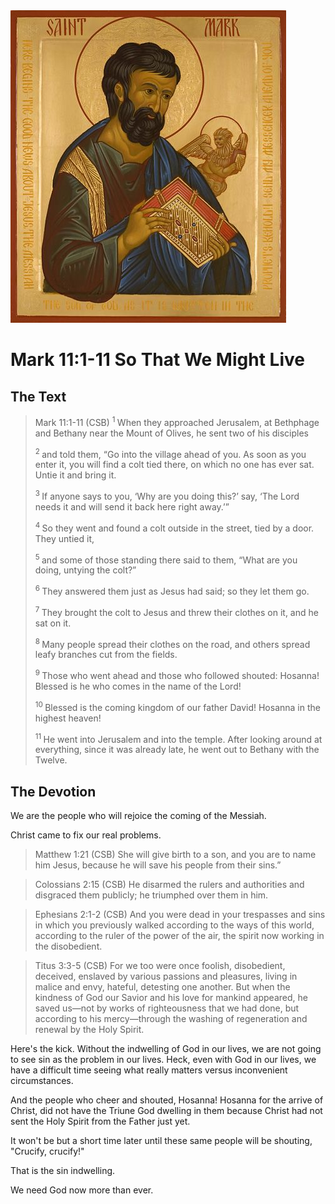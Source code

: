 <img class="intro-right" src="art-mark.jpg">

# Mark 11:1-11 So That We Might Live

## The Text

>Mark 11:1-11 (CSB) 
><sup> 1 </sup> When they approached Jerusalem, at Bethphage and Bethany near the Mount of Olives, he sent two of his disciples 
>
><sup> 2 </sup> and told them, “Go into the village ahead of you. As soon as you enter it, you will find a colt tied there, on which no one has ever sat. Untie it and bring it. 
>
><sup> 3 </sup> If anyone says to you, ‘Why are you doing this?’ say, ‘The Lord needs it and will send it back here right away.’” 
>
><sup> 4 </sup> So they went and found a colt outside in the street, tied by a door. They untied it, 
>
><sup> 5 </sup> and some of those standing there said to them, “What are you doing, untying the colt?” 
>
><sup> 6 </sup> They answered them just as Jesus had said; so they let them go. 
>
><sup> 7 </sup> They brought the colt to Jesus and threw their clothes on it, and he sat on it. 
>
><sup> 8 </sup> Many people spread their clothes on the road, and others spread leafy branches cut from the fields. 
>
><sup> 9 </sup> Those who went ahead and those who followed shouted: Hosanna! Blessed is he who comes in the name of the Lord! 
>
><sup> 10 </sup> Blessed is the coming kingdom of our father David! Hosanna in the highest heaven! 
>
><sup> 11 </sup> He went into Jerusalem and into the temple. After looking around at everything, since it was already late, he went out to Bethany with the Twelve. 

## The Devotion

We are the people who will rejoice the coming of the Messiah. 

Christ came to fix our real problems.

>Matthew 1:21 (CSB) She will give birth to a son, and you are to name him Jesus, because he will save his people from their sins.”

>Colossians 2:15 (CSB) He disarmed the rulers and authorities and disgraced them publicly; he triumphed over them in him.

>Ephesians 2:1-2 (CSB) And you were dead in your trespasses and sins in which you previously walked according to the ways of this world, according to the ruler of the power of the air, the spirit now working in the disobedient.

>Titus 3:3-5 (CSB) For we too were once foolish, disobedient, deceived, enslaved by various passions and pleasures, living in malice and envy, hateful, detesting one another. But when the kindness of God our Savior and his love for mankind appeared, he saved us—not by works of righteousness that we had done, but according to his mercy—through the washing of regeneration and renewal by the Holy Spirit.

Here's the kick. Without the indwelling of God in our lives, we are not going to see sin as the problem in our lives. Heck, even with God in our lives, we have a difficult time seeing what really matters versus inconvenient circumstances.

And the people who cheer and shouted, Hosanna! Hosanna for the arrive of Christ, did not have the Triune God dwelling in them because Christ had not sent the Holy Spirit from the Father just yet.

It won't be but a short time later until these same people will be shouting, "Crucify, crucify!"

That is the sin indwelling.

We need God now more than ever.
